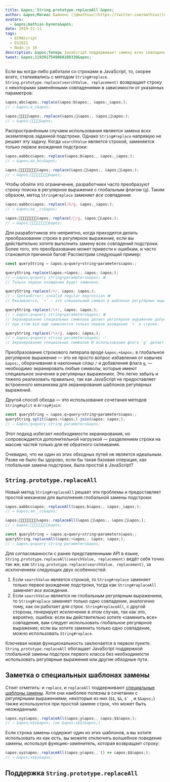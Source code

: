 ```yaml
---
title: &apos;`String.prototype.replaceAll`&apos;
author: &apos;Матиас Байненс ([@mathias](https://twitter.com/mathias))&apos;
avatars:
  - &apos;mathias-bynens&apos;
date: 2019-11-11
tags:
  - ECMAScript
  - ES2021
  - Node.js 16
description: &apos;Теперь JavaScript поддерживает замену всех совпадений подстрок благодаря новому API `String.prototype.replaceAll`.&apos;
tweet: &apos;1193917549060280320&apos;
---
```

Если вы когда-либо работали со строками в JavaScript, то, скорее всего, сталкивались с методом `String#replace`. `String.prototype.replace(searchValue, replacement)` возвращает строку с некоторыми заменёнными совпадениями в зависимости от указанных параметров:

<!--truncate-->
```js
&apos;abc&apos;.replace(&apos;b&apos;, &apos;_&apos;);
// → &apos;a_c&apos;

&apos;🍏🍋🍊🍓&apos;.replace(&apos;🍏&apos;, &apos;🥭&apos;);
// → &apos;🥭🍋🍊🍓&apos;
```

Распространённым случаем использования является замена _всех_ экземпляров заданной подстроки. Однако `String#replace` напрямую не решает эту задачу. Когда `searchValue` является строкой, заменяется только первое вхождение подстроки:

```js
&apos;aabbcc&apos;.replace(&apos;b&apos;, &apos;_&apos;);
// → &apos;aa_bcc&apos;

&apos;🍏🍏🍋🍋🍊🍊🍓🍓&apos;.replace(&apos;🍏&apos;, &apos;🥭&apos;);
// → &apos;🥭🍏🍋🍋🍊🍊🍓🍓&apos;
```

Чтобы обойти это ограничение, разработчики часто преобразуют строку поиска в регулярное выражение с глобальным флагом (`g`). Таким образом, метод `String#replace` заменяет _все_ совпадения:

```js
&apos;aabbcc&apos;.replace(/b/g, &apos;_&apos;);
// → &apos;aa__cc&apos;

&apos;🍏🍏🍋🍋🍊🍊🍓🍓&apos;.replace(/🍏/g, &apos;🥭&apos;);
// → &apos;🥭🥭🍋🍋🍊🍊🍓🍓&apos;
```

Для разработчиков это неприятно, когда приходится делать преобразование строки в регулярное выражение, если вы действительно хотите выполнить замену всех совпадений подстроки. Более того, это преобразование может привести к ошибкам, и часто становится причиной багов! Рассмотрим следующий пример:

```js
const queryString = &apos;q=query+string+parameters&apos;;

queryString.replace(&apos;+&apos;, &apos; &apos;);
// → &apos;q=query string+parameters&apos; ❌
// Только первое вхождение будет заменено.

queryString.replace(/+/, &apos; &apos;);
// → SyntaxError: invalid regular expression ❌
// Оказывается, `+` — это специальный символ в шаблонах регулярных выражений.

queryString.replace(/\+/, &apos; &apos;);
// → &apos;q=query string+parameters&apos; ❌
// Экранирование специальных символов делает регулярное выражение допустимым, но
// при этом всё ещё заменяется только первое вхождение `+` в строке.

queryString.replace(/\+/g, &apos; &apos;);
// → &apos;q=query string parameters&apos; ✅
// Экранирование специальных символов И использование флага `g` делает замену рабочей.
```

Преобразование строкового литерала вроде `&apos;+&apos;` в глобальное регулярное выражение — это не просто вопрос избавления от кавычек `&apos;`, оборачивания в наклонные слэш `/` и добавления флага `g`, — необходимо экранировать любые символы, которые имеют специальное значение в регулярных выражениях. Это легко забыть и тяжело реализовать правильно, так как JavaScript не предоставляет встроенного механизма для экранирования шаблонов регулярных выражений.

Другой способ обхода — это использование сочетания методов `String#split` и `Array#join`:

```js
const queryString = &apos;q=query+string+parameters&apos;;
queryString.split(&apos;+&apos;).join(&apos; &apos;);
// → &apos;q=query string parameters&apos;
```

Этот подход избегает необходимости экранирования, но сопровождается дополнительной нагрузкой — разделением строки на массив частей только для её обратного склеивания.

Очевидно, что ни один из этих обходных путей не является идеальным. Разве не было бы здорово, если бы такая базовая операция, как глобальная замена подстроки, была простой в JavaScript?

## `String.prototype.replaceAll`

Новый метод `String#replaceAll` решает эти проблемы и предоставляет простой механизм для выполнения глобальной замены подстроки:

```js
&apos;aabbcc&apos;.replaceAll(&apos;b&apos;, &apos;_&apos;);
// → &apos;aa__cc&apos;

&apos;🍏🍏🍋🍋🍊🍊🍓🍓&apos;.replaceAll(&apos;🍏&apos;, &apos;🥭&apos;);
// → &apos;🥭🥭🍋🍋🍊🍊🍓🍓&apos;

const queryString = &apos;q=query+string+parameters&apos;;
queryString.replaceAll(&apos;+&apos;, &apos; &apos;);
// → &apos;q=query string parameters&apos;
```

Для согласованности с ранее представленными API в языке, `String.prototype.replaceAll(searchValue, replacement)` ведёт себя точно так же, как `String.prototype.replace(searchValue, replacement)`, за исключением следующих двух особенностей:

1. Если `searchValue` является строкой, то `String#replace` заменяет только первое вхождение подстроки, тогда как `String#replaceAll` заменяет _все_ вхождения.
1. Если `searchValue` является не глобальным регулярным выражением, то `String#replace` заменяет только одно совпадение, аналогично тому, как он работает для строк. `String#replaceAll`, с другой стороны, генерирует исключение в этом случае, так как это, вероятно, ошибка: если вы действительно хотите «заменить все» совпадения, вам следует использовать глобальное регулярное выражение; если вы хотите заменить только одно совпадение, можно использовать `String#replace`.

Ключевая новая функциональность заключается в первом пункте. `String.prototype.replaceAll` обогащает JavaScript поддержкой глобальной замены подстрок первого класса без необходимости использовать регулярные выражения или другие обходные пути.

## Заметка о специальных шаблонах замены

Стоит отметить: и `replace`, и `replaceAll` поддерживают [специальные шаблоны замены](https://developer.mozilla.org/en-US/docs/Web/JavaScript/Reference/Global_Objects/String/replace#specifying_a_string_as_the_replacement). Хотя они наиболее полезны в сочетании с регулярными выражениями, некоторые из них (`$$`, `$&`, ``$` ``, и `$&apos;`) также используются при простой замене строк, что может быть неожиданным:

```js
&apos;xyz&apos;.replaceAll(&apos;y&apos;, &apos;$$&apos;);
// → &apos;x$z&apos; (не &apos;x$$z&apos;)
```

Если строка замены содержит один из этих шаблонов, а вы хотите использовать их как есть, вы можете отключить волшебное поведение замены, используя функцию-заменитель, которая возвращает строку:

```js
&apos;xyz&apos;.replaceAll(&apos;y&apos;, () => &apos;$$&apos;);
// → &apos;x$$z&apos;
```

## Поддержка `String.prototype.replaceAll`

<feature-support chrome="85 https://bugs.chromium.org/p/v8/issues/detail?id=9801"
                 firefox="77 https://bugzilla.mozilla.org/show_bug.cgi?id=1608168#c8"
                 safari="13.1 https://webkit.org/blog/10247/new-webkit-features-in-safari-13-1/"
                 nodejs="16"
                 babel="yes https://github.com/zloirock/core-js#ecmascript-string-and-regexp"></feature-support>
